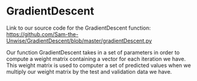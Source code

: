 # GradientDescent

Link to our source code for the GradientDescent function: https://github.com/Sam-the-Unwise/GradientDescent/blob/master/gradientDescent.py

Our function GradientDescent takes in a set of parameters in order to compute a weight matrix containing a vector for each iteration we have. This weight matrix is used to computer a set of predicted values when we multiply our weight matrix by the test and validation data we have.  
